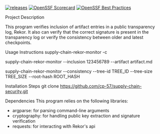 [![releases](https://github.com/cp-57/supply-chain-security/actions/workflows/cd.yaml/badge.svg)](https://github.com/cp-57/supply-chain-security/actions) [![OpenSSF Scorecard](https://api.scorecard.dev/projects/github.com/cp-57/supply-chain-security/badge)](https://scorecard.dev/viewer/?uri=github.com/cp-57/supply-chain-security) [![OpenSSF Best Practices](https://www.bestpractices.dev/projects/9794/badge)](https://www.bestpractices.dev/projects/9794)

Project Description

This program verifies inclusion of artifact entries in a public transparency log, Rekor. 
It also can verify that the correct signature is present in the transparency log or verify the consistency 
between older and latest checkpoints. 


Usage Instructions
supply-chain-rekor-monitor -c

supply-chain-rekor-monitor --inclusion 123456789 --artifact artifact.md

supply-chain-rekor-monitor --consistency --tree-id TREE_ID --tree-size TREE_SIZE --root-hash ROOT_HASH

Installation Steps
git clone https://github.com/cp-57/supply-chain-security.git

Dependencies
This program relies on the following libraries:
- argparse: for parsing command-line arguments
- cryptography: for handling public key extraction and signature verification
- requests: for interacting with Rekor's api
